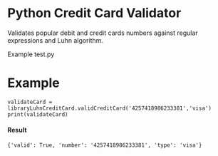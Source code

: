 # Python Credit Card Validator
Validates popular debit and credit cards numbers against regular expressions and Luhn algorithm.


Example test.py

# Example
```
validateCard = libraryLuhnCreditCard.validCreditCard('4257418986233381','visa') 
print(validateCard)
```

#### Result
```
{'valid': True, 'number': '4257418986233381', 'type': 'visa'}
```

